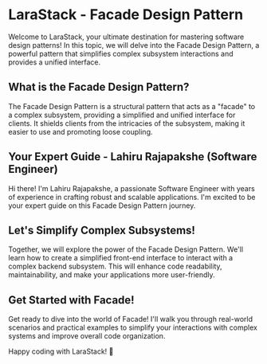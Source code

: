 # LaraStack - Facade Design Pattern
Welcome to LaraStack, your ultimate destination for mastering software design patterns! In this topic, we will delve into the Facade Design Pattern, a powerful pattern that simplifies complex subsystem interactions and provides a unified interface.

## What is the Facade Design Pattern?
The Facade Design Pattern is a structural pattern that acts as a "facade" to a complex subsystem, providing a simplified and unified interface for clients. It shields clients from the intricacies of the subsystem, making it easier to use and promoting loose coupling.

## Your Expert Guide - Lahiru Rajapakshe (Software Engineer)
Hi there! I'm Lahiru Rajapakshe, a passionate Software Engineer with years of experience in crafting robust and scalable applications. I'm excited to be your expert guide on this Facade Design Pattern journey.

## Let's Simplify Complex Subsystems!
Together, we will explore the power of the Facade Design Pattern. We'll learn how to create a simplified front-end interface to interact with a complex backend subsystem. This will enhance code readability, maintainability, and make your applications more user-friendly.

## Get Started with Facade!
Get ready to dive into the world of Facade! I'll walk you through real-world scenarios and practical examples to simplify your interactions with complex systems and improve overall code organization.

Happy coding with LaraStack! 🚀
